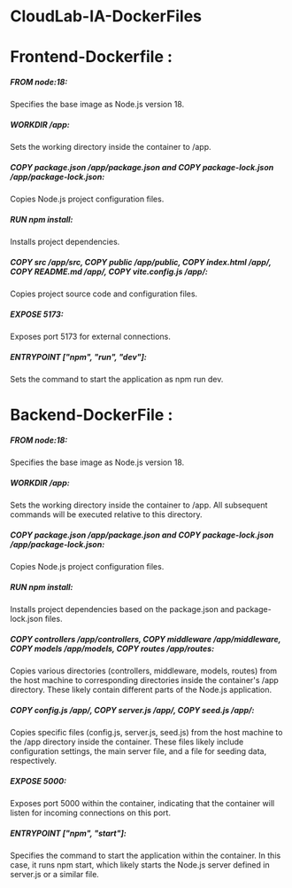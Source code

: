 # CloudLab-IA-DockerFiles

<h1>Frontend-Dockerfile :</h1>

<h5>FROM node:18:</h5> Specifies the base image as Node.js version 18.

<h5>WORKDIR /app:</h5> Sets the working directory inside the container to /app.

<h5>COPY package.json /app/package.json and COPY package-lock.json /app/package-lock.json:</h5> Copies Node.js project configuration files.

<h5>RUN npm install:</h5> Installs project dependencies.

<h5>COPY src /app/src, COPY public /app/public, COPY index.html /app/, COPY README.md /app/, COPY vite.config.js /app/:</h5> Copies project source code and configuration files.

<h5>EXPOSE 5173:</h5> Exposes port 5173 for external connections.

<h5>ENTRYPOINT ["npm", "run", "dev"]:</h5> Sets the command to start the application as npm run dev.


<h1>Backend-DockerFile : </h1>

<h5>FROM node:18:</h5> Specifies the base image as Node.js version 18.

<h5>WORKDIR /app:</h5> Sets the working directory inside the container to /app. All subsequent commands will be executed relative to this directory.

<h5>COPY package.json /app/package.json and COPY package-lock.json /app/package-lock.json:</h5> Copies Node.js project configuration files.

<h5>RUN npm install:</h5> Installs project dependencies based on the package.json and package-lock.json files.

<h5>COPY controllers /app/controllers, COPY middleware /app/middleware, COPY models /app/models, COPY routes /app/routes:</h5> Copies various directories (controllers, middleware, models, routes) from the host machine to corresponding directories inside the container's /app directory. These likely contain different parts of the Node.js application.

<h5>COPY config.js /app/, COPY server.js /app/, COPY seed.js /app/:</h5> Copies specific files (config.js, server.js, seed.js) from the host machine to the /app directory inside the container. These files likely include configuration settings, the main server file, and a file for seeding data, respectively.

<h5>EXPOSE 5000:</h5> Exposes port 5000 within the container, indicating that the container will listen for incoming connections on this port.

<h5>ENTRYPOINT ["npm", "start"]:</h5> Specifies the command to start the application within the container. In this case, it runs npm start, which likely starts the Node.js server defined in server.js or a similar file.
